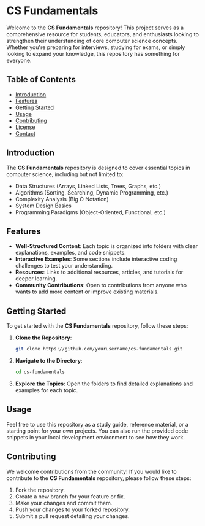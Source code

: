 # CS Fundamentals

Welcome to the **CS Fundamentals** repository! This project serves as a comprehensive resource for students, educators, and enthusiasts looking to strengthen their understanding of core computer science concepts. Whether you're preparing for interviews, studying for exams, or simply looking to expand your knowledge, this repository has something for everyone.

## Table of Contents

- [Introduction](#introduction)
- [Features](#features)
- [Getting Started](#getting-started)
- [Usage](#usage)
- [Contributing](#contributing)
- [License](#license)
- [Contact](#contact)

## Introduction

The **CS Fundamentals** repository is designed to cover essential topics in computer science, including but not limited to:

- Data Structures (Arrays, Linked Lists, Trees, Graphs, etc.)
- Algorithms (Sorting, Searching, Dynamic Programming, etc.)
- Complexity Analysis (Big O Notation)
- System Design Basics
- Programming Paradigms (Object-Oriented, Functional, etc.)

## Features

- **Well-Structured Content**: Each topic is organized into folders with clear explanations, examples, and code snippets.
- **Interactive Examples**: Some sections include interactive coding challenges to test your understanding.
- **Resources**: Links to additional resources, articles, and tutorials for deeper learning.
- **Community Contributions**: Open to contributions from anyone who wants to add more content or improve existing materials.

## Getting Started

To get started with the **CS Fundamentals** repository, follow these steps:

1. **Clone the Repository**:
   ```bash
   git clone https://github.com/yourusername/cs-fundamentals.git
   ```

2. **Navigate to the Directory**:
   ```bash
   cd cs-fundamentals
   ```

3. **Explore the Topics**: Open the folders to find detailed explanations and examples for each topic.

## Usage

Feel free to use this repository as a study guide, reference material, or a starting point for your own projects. You can also run the provided code snippets in your local development environment to see how they work.

## Contributing

We welcome contributions from the community! If you would like to contribute to the **CS Fundamentals** repository, please follow these steps:

1. Fork the repository.
2. Create a new branch for your feature or fix.
3. Make your changes and commit them.
4. Push your changes to your forked repository.
5. Submit a pull request detailing your changes.
